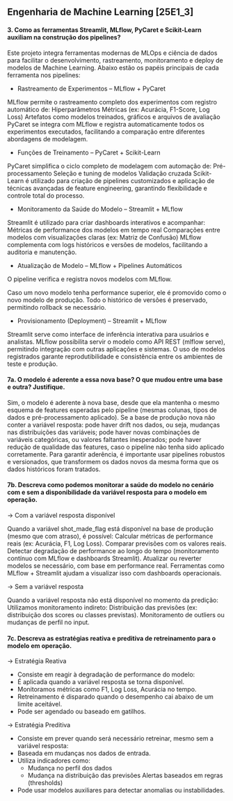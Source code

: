 ## Engenharia de Machine Learning [25E1_3]

#### 3. Como as ferramentas Streamlit, MLflow, PyCaret e Scikit-Learn auxiliam na construção dos pipelines?
 Este projeto integra ferramentas modernas de MLOps e ciência de dados para facilitar o desenvolvimento, rastreamento, monitoramento e deploy de modelos de Machine Learning. Abaixo estão os papéis principais de cada ferramenta nos pipelines:
- Rastreamento de Experimentos – MLflow + PyCaret
  
MLflow permite o rastreamento completo dos experimentos com registro automático de:
Hiperparâmetros
Métricas (ex: Acurácia, F1-Score, Log Loss)
Artefatos como modelos treinados, gráficos e arquivos de avaliação
PyCaret se integra com MLflow e registra automaticamente todos os experimentos executados, facilitando a comparação entre diferentes abordagens de modelagem.

- Funções de Treinamento – PyCaret + Scikit-Learn

PyCaret simplifica o ciclo completo de modelagem com automação de:
Pré-processamento
Seleção e tuning de modelos
Validação cruzada
Scikit-Learn é utilizado para criação de pipelines customizados e aplicação de técnicas avançadas de feature engineering, garantindo flexibilidade e controle total do processo.

- Monitoramento da Saúde do Modelo – Streamlit + MLflow

Streamlit é utilizado para criar dashboards interativos e acompanhar:
Métricas de performance dos modelos em tempo real
Comparações entre modelos com visualizações claras (ex: Matriz de Confusão)
MLflow complementa com logs históricos e versões de modelos, facilitando a auditoria e manutenção.

- Atualização de Modelo – MLflow + Pipelines Automáticos

O pipeline verifica e registra novos modelos com MLflow.

Caso um novo modelo tenha performance superior, ele é promovido como o novo modelo de produção.
Todo o histórico de versões é preservado, permitindo rollback se necessário.

- Provisionamento (Deployment) – Streamlit + MLflow

Streamlit serve como interface de inferência interativa para usuários e analistas.
MLflow possibilita servir o modelo como API REST (mlflow serve), permitindo integração com outras aplicações e sistemas.
O uso de modelos registrados garante reprodutibilidade e consistência entre os ambientes de teste e produção.

#### 7a. O modelo é aderente a essa nova base? O que mudou entre uma base e outra? Justifique.
Sim, o modelo é aderente à nova base, desde que ela mantenha o mesmo esquema de features esperadas pelo pipeline (mesmas colunas, tipos de dados e pré-processamento aplicado).
Se a base de produção nova não conter a variável resposta: pode haver drift nos dados, ou seja, mudanças nas distribuições das variáveis; pode haver novas combinações de variáveis categóricas, ou valores faltantes inesperados; pode haver redução de qualidade das features, caso o pipeline não tenha sido aplicado corretamente.
Para garantir aderência, é importante usar pipelines robustos e versionados, que transformem os dados novos da mesma forma que os dados históricos foram tratados.

#### 7b. Descreva como podemos monitorar a saúde do modelo no cenário com e sem a disponibilidade da variável resposta para o modelo em operação.

->	 Com a variável resposta disponível

Quando a variável shot_made_flag está disponível na base de produção (mesmo que com atraso), é possível:
Calcular métricas de performance reais (ex: Acurácia, F1, Log Loss).
Comparar previsões com os valores reais.
Detectar degradação de performance ao longo do tempo (monitoramento contínuo com MLflow e dashboards Streamlit).
Atualizar ou reverter modelos se necessário, com base em performance real.
Ferramentas como MLflow + Streamlit ajudam a visualizar isso com dashboards operacionais.

-> Sem a variável resposta

Quando a variável resposta não está disponível no momento da predição:
Utilizamos monitoramento indireto:
Distribuição das previsões (ex: distribuição dos scores ou classes previstas).
Monitoramento de outliers ou mudanças de perfil no input.

#### 7c. Descreva as estratégias reativa e preditiva de retreinamento para o modelo em operação.
->	Estratégia Reativa

- Consiste em reagir à degradação de performance do modelo:
- É aplicada quando a variável resposta se torna disponível.
- Monitoramos métricas como F1, Log Loss, Acurácia no tempo.
- Retreinamento é disparado quando o desempenho cai abaixo de um limite aceitável.
- Pode ser agendado ou baseado em gatilhos.

->	Estratégia Preditiva

- Consiste em prever quando será necessário retreinar, mesmo sem a variável resposta:
- Baseada em mudanças nos dados de entrada.
- Utiliza indicadores como:
  - Mudança no perfil dos dados
  - Mudança na distribuição das previsões
    Alertas baseados em regras (thresholds)
- Pode usar modelos auxiliares para detectar anomalias ou instabilidades.
